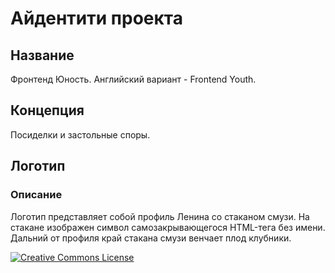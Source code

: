 # Айдентити проекта

## Название

Фронтенд Юность. Английский вариант - Frontend Youth.

## Концепция

Посиделки и застольные споры.

## Логотип

### Описание

Логотип представляет собой профиль Ленина со стаканом смузи. На стакане
изображен символ самозакрывающегося HTML-тега без имени. Дальний от профиля
край стакана смузи венчает плод клубники.

<a rel="license" href="http://creativecommons.org/licenses/by-nc-nd/4.0/">
    <img
        alt="Creative Commons License" style="border-width:0"
        src="https://i.creativecommons.org/l/by-nc-nd/4.0/88x31.png"
    />
</a>
